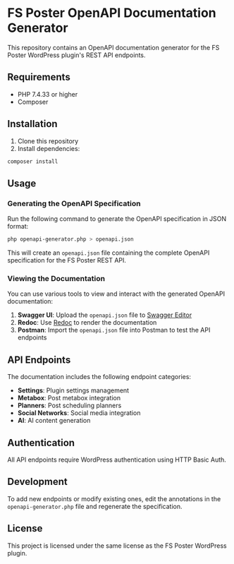# FS Poster OpenAPI Documentation Generator

This repository contains an OpenAPI documentation generator for the FS Poster WordPress plugin's REST API endpoints.

## Requirements

- PHP 7.4.33 or higher
- Composer

## Installation

1. Clone this repository
2. Install dependencies:

```bash
composer install
```

## Usage

### Generating the OpenAPI Specification

Run the following command to generate the OpenAPI specification in JSON format:

```bash
php openapi-generator.php > openapi.json
```

This will create an `openapi.json` file containing the complete OpenAPI specification for the FS Poster REST API.

### Viewing the Documentation

You can use various tools to view and interact with the generated OpenAPI documentation:

1. **Swagger UI**: Upload the `openapi.json` file to [Swagger Editor](https://editor.swagger.io/)
2. **Redoc**: Use [Redoc](https://redocly.github.io/redoc/) to render the documentation
3. **Postman**: Import the `openapi.json` file into Postman to test the API endpoints

## API Endpoints

The documentation includes the following endpoint categories:

- **Settings**: Plugin settings management
- **Metabox**: Post metabox integration
- **Planners**: Post scheduling planners
- **Social Networks**: Social media integration
- **AI**: AI content generation

## Authentication

All API endpoints require WordPress authentication using HTTP Basic Auth.

## Development

To add new endpoints or modify existing ones, edit the annotations in the `openapi-generator.php` file and regenerate the specification.

## License

This project is licensed under the same license as the FS Poster WordPress plugin. 